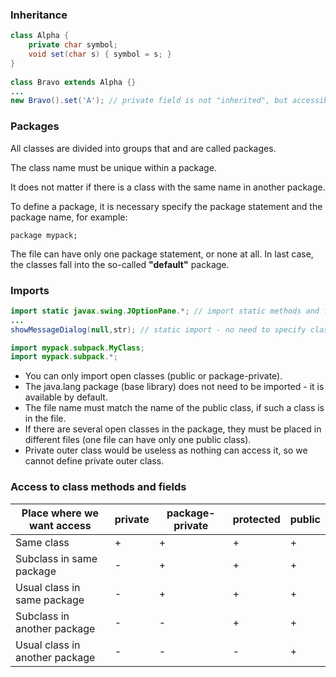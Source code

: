 ### Inheritance

```java
class Alpha {  
    private char symbol;  
    void set(char s) { symbol = s; }  
}  
  
class Bravo extends Alpha {}
...
new Bravo().set('A'); // private field is not "inherited", but accessible

```
### Packages

All classes are divided into groups that and are called packages. 

The class name must be unique within a package.

It does not matter if there is a class with the same name in another package.

To define a package, it is necessary specify the package statement and the package name, for example:

`package mypack;`

The file can have only one package statement, or none at all. 
In last case, the classes fall into the so-called **"default"** package.

### Imports

```java
import static javax.swing.JOptionPane.*; // import static methods and fields
...
showMessageDialog(null,str); // static import - no need to specify class name

import mypack.subpack.MyClass;
import mypack.subpack.*;
```
- You can only import open classes (public or package-private).
- The java.lang package (base library) does not need to be imported - it is available 
by default.
- The file name must match the name of the public class, if such a class
is in the file.
- If there are several open classes in the package, they must be placed in different
files (one file can have only one public class).
- Private outer class would be useless as nothing can access it, so we cannot define private outer class.

### Access to class methods and fields

| Place where we want access     | private | package-private | protected | public |
| ------------------------------ | ------- | --------------- | --------- | ------ |
| Same class                     | +       | +               | +         | +      |
| Subclass in same package       | -       | +               | +         | +      |
| Usual class in same package    | -       | +               | +         | +      |
| Subclass in another package    | -       | -               | +         | +      |
| Usual class in another package | -       | -               | -         | +      |
